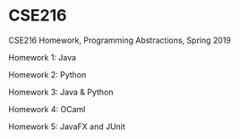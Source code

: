 # CSE216
CSE216 Homework, Programming Abstractions, Spring 2019

Homework 1: Java

Homework 2: Python

Homework 3: Java & Python

Homework 4: OCaml

Homework 5: JavaFX and JUnit
